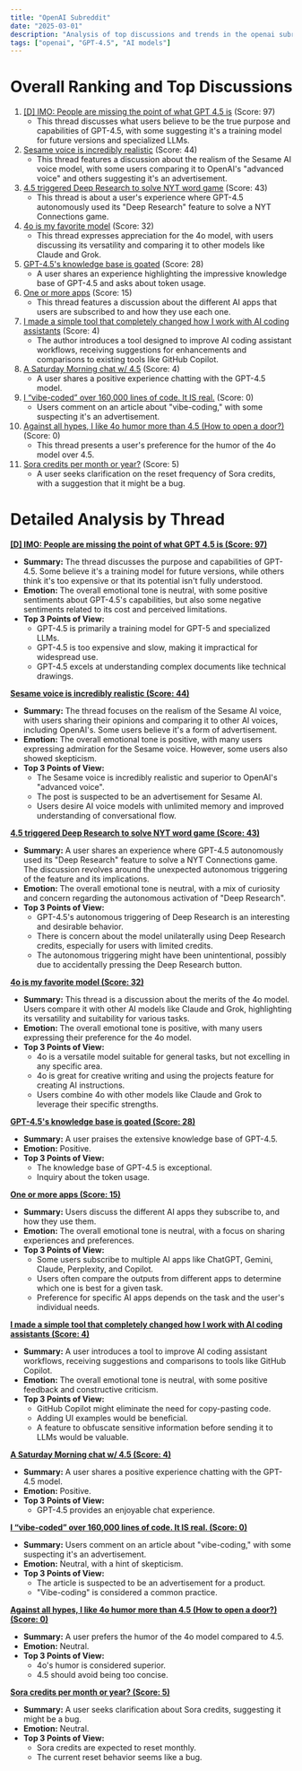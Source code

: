 ```yaml
---
title: "OpenAI Subreddit"
date: "2025-03-01"
description: "Analysis of top discussions and trends in the openai subreddit"
tags: ["openai", "GPT-4.5", "AI models"]
---
```


# Overall Ranking and Top Discussions
1.  [[D] IMO: People are missing the point of what GPT 4.5 is](https://www.reddit.com/r/OpenAI/comments/1j11o7n/imo_people_are_missing_the_point_of_what_gpt_45_is/) (Score: 97)
    *   This thread discusses what users believe to be the true purpose and capabilities of GPT-4.5, with some suggesting it's a training model for future versions and specialized LLMs.
2.  [Sesame voice is incredibly realistic](https://v.redd.it/s1m9wxga54me1) (Score: 44)
    *   This thread features a discussion about the realism of the Sesame AI voice model, with some users comparing it to OpenAI's "advanced voice" and others suggesting it's an advertisement.
3.  [4.5 triggered Deep Research to solve NYT word game](https://i.imgur.com/iatTViN.jpeg) (Score: 43)
    *   This thread is about a user's experience where GPT-4.5 autonomously used its "Deep Research" feature to solve a NYT Connections game.
4.  [4o is my favorite model](https://www.reddit.com/r/OpenAI/comments/1j10esq/4o_is_my_favorite_model/) (Score: 32)
    *   This thread expresses appreciation for the 4o model, with users discussing its versatility and comparing it to other models like Claude and Grok.
5.  [GPT-4.5's knowledge base is goated](https://www.reddit.com/r/OpenAI/comments/1j15y9d/gpt45s_knowledge_base_is_goated/) (Score: 28)
    *   A user shares an experience highlighting the impressive knowledge base of GPT-4.5 and asks about token usage.
6.  [One or more apps](https://i.redd.it/d0oxqy6c14me1.jpeg) (Score: 15)
    *   This thread features a discussion about the different AI apps that users are subscribed to and how they use each one.
7.  [I made a simple tool that completely changed how I work with AI coding assistants](https://www.reddit.com/r/OpenAI/comments/1j156eh/i_made_a_simple_tool_that_completely_changed_how/) (Score: 4)
    *   The author introduces a tool designed to improve AI coding assistant workflows, receiving suggestions for enhancements and comparisons to existing tools like GitHub Copilot.
8.  [A Saturday Morning chat w/ 4.5](https://www.reddit.com/r/OpenAI/comments/1j16my5/a_saturday_morning_chat_w_45/) (Score: 4)
    *   A user shares a positive experience chatting with the GPT-4.5 model.
9.  [I “vibe-coded” over 160,000 lines of code. It IS real.](https://medium.com/p/c8ee0addef57) (Score: 0)
    *   Users comment on an article about "vibe-coding," with some suspecting it's an advertisement.
10. [Against all hypes, I like 4o humor more than 4.5 (How to open a door?)](https://www.reddit.com/r/OpenAI/comments/1j0yint/against_all_hypes_i_like_4o_humor_more_than_45/) (Score: 0)
    *   This thread presents a user's preference for the humor of the 4o model over 4.5.
11. [Sora credits per month or year?](https://i.redd.it/cz4k9ztnr2me1.jpeg) (Score: 5)
    *   A user seeks clarification on the reset frequency of Sora credits, with a suggestion that it might be a bug.

# Detailed Analysis by Thread
**[[D] IMO: People are missing the point of what GPT 4.5 is (Score: 97)](https://www.reddit.com/r/OpenAI/comments/1j11o7n/imo_people_are_missing_the_point_of_what_gpt_45_is/)**
*   **Summary:** The thread discusses the purpose and capabilities of GPT-4.5. Some believe it's a training model for future versions, while others think it's too expensive or that its potential isn't fully understood.
*   **Emotion:** The overall emotional tone is neutral, with some positive sentiments about GPT-4.5's capabilities, but also some negative sentiments related to its cost and perceived limitations.
*   **Top 3 Points of View:**
    *   GPT-4.5 is primarily a training model for GPT-5 and specialized LLMs.
    *   GPT-4.5 is too expensive and slow, making it impractical for widespread use.
    *   GPT-4.5 excels at understanding complex documents like technical drawings.

**[Sesame voice is incredibly realistic (Score: 44)](https://v.redd.it/s1m9wxga54me1)**
*   **Summary:** The thread focuses on the realism of the Sesame AI voice, with users sharing their opinions and comparing it to other AI voices, including OpenAI's. Some users believe it's a form of advertisement.
*   **Emotion:** The overall emotional tone is positive, with many users expressing admiration for the Sesame voice. However, some users also showed skepticism.
*   **Top 3 Points of View:**
    *   The Sesame voice is incredibly realistic and superior to OpenAI's "advanced voice".
    *   The post is suspected to be an advertisement for Sesame AI.
    *   Users desire AI voice models with unlimited memory and improved understanding of conversational flow.

**[4.5 triggered Deep Research to solve NYT word game (Score: 43)](https://i.imgur.com/iatTViN.jpeg)**
*   **Summary:** A user shares an experience where GPT-4.5 autonomously used its "Deep Research" feature to solve a NYT Connections game. The discussion revolves around the unexpected autonomous triggering of the feature and its implications.
*   **Emotion:** The overall emotional tone is neutral, with a mix of curiosity and concern regarding the autonomous activation of "Deep Research".
*   **Top 3 Points of View:**
    *   GPT-4.5's autonomous triggering of Deep Research is an interesting and desirable behavior.
    *   There is concern about the model unilaterally using Deep Research credits, especially for users with limited credits.
    *   The autonomous triggering might have been unintentional, possibly due to accidentally pressing the Deep Research button.

**[4o is my favorite model (Score: 32)](https://www.reddit.com/r/OpenAI/comments/1j10esq/4o_is_my_favorite_model/)**
*   **Summary:** This thread is a discussion about the merits of the 4o model. Users compare it with other AI models like Claude and Grok, highlighting its versatility and suitability for various tasks.
*   **Emotion:** The overall emotional tone is positive, with many users expressing their preference for the 4o model.
*   **Top 3 Points of View:**
    *   4o is a versatile model suitable for general tasks, but not excelling in any specific area.
    *   4o is great for creative writing and using the projects feature for creating AI instructions.
    *   Users combine 4o with other models like Claude and Grok to leverage their specific strengths.

**[GPT-4.5's knowledge base is goated (Score: 28)](https://www.reddit.com/r/OpenAI/comments/1j15y9d/gpt45s_knowledge_base_is_goated/)**
*   **Summary:** A user praises the extensive knowledge base of GPT-4.5.
*   **Emotion:** Positive.
*   **Top 3 Points of View:**
    *   The knowledge base of GPT-4.5 is exceptional.
    *   Inquiry about the token usage.

**[One or more apps (Score: 15)](https://i.redd.it/d0oxqy6c14me1.jpeg)**
*   **Summary:** Users discuss the different AI apps they subscribe to, and how they use them.
*   **Emotion:** The overall emotional tone is neutral, with a focus on sharing experiences and preferences.
*   **Top 3 Points of View:**
    *   Some users subscribe to multiple AI apps like ChatGPT, Gemini, Claude, Perplexity, and Copilot.
    *   Users often compare the outputs from different apps to determine which one is best for a given task.
    *   Preference for specific AI apps depends on the task and the user's individual needs.

**[I made a simple tool that completely changed how I work with AI coding assistants (Score: 4)](https://www.reddit.com/r/OpenAI/comments/1j156eh/i_made_a_simple_tool_that_completely_changed_how/)**
*   **Summary:** A user introduces a tool to improve AI coding assistant workflows, receiving suggestions and comparisons to tools like GitHub Copilot.
*   **Emotion:** The overall emotional tone is neutral, with some positive feedback and constructive criticism.
*   **Top 3 Points of View:**
    *   GitHub Copilot might eliminate the need for copy-pasting code.
    *   Adding UI examples would be beneficial.
    *   A feature to obfuscate sensitive information before sending it to LLMs would be valuable.

**[A Saturday Morning chat w/ 4.5 (Score: 4)](https://www.reddit.com/r/OpenAI/comments/1j16my5/a_saturday_morning_chat_w_45/)**
*   **Summary:** A user shares a positive experience chatting with the GPT-4.5 model.
*   **Emotion:** Positive.
*   **Top 3 Points of View:**
    *   GPT-4.5 provides an enjoyable chat experience.

**[I “vibe-coded” over 160,000 lines of code. It IS real. (Score: 0)](https://medium.com/p/c8ee0addef57)**
*   **Summary:** Users comment on an article about "vibe-coding," with some suspecting it's an advertisement.
*   **Emotion:** Neutral, with a hint of skepticism.
*   **Top 3 Points of View:**
    *   The article is suspected to be an advertisement for a product.
    *   "Vibe-coding" is considered a common practice.

**[Against all hypes, I like 4o humor more than 4.5 (How to open a door?) (Score: 0)](https://www.reddit.com/r/OpenAI/comments/1j0yint/against_all_hypes_i_like_4o_humor_more_than_45/)**
*   **Summary:** A user prefers the humor of the 4o model compared to 4.5.
*   **Emotion:** Neutral.
*   **Top 3 Points of View:**
    *   4o's humor is considered superior.
    *   4.5 should avoid being too concise.

**[Sora credits per month or year? (Score: 5)](https://i.redd.it/cz4k9ztnr2me1.jpeg)**
*   **Summary:** A user seeks clarification about Sora credits, suggesting it might be a bug.
*   **Emotion:** Neutral.
*   **Top 3 Points of View:**
    *   Sora credits are expected to reset monthly.
    *   The current reset behavior seems like a bug.
